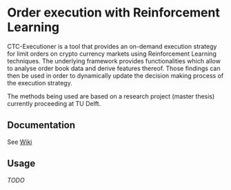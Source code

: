 # Order execution with Reinforcement Learning 

CTC-Executioner is a tool that provides an on-demand execution strategy for limit orders on crypto currency markets using Reinforcement Learning techniques. The underlying framework provides functionalities which allow to analyse order book data and derive features thereof. Those findings can then be used in order to dynamically update the decision making process of the execution strategy.

The methods being used are based on a research project (master thesis) currently proceeding at TU Delft.

## Documentation

See [Wiki](https://github.com/backender/ctc-executioner/wiki)

## Usage

_TODO_

